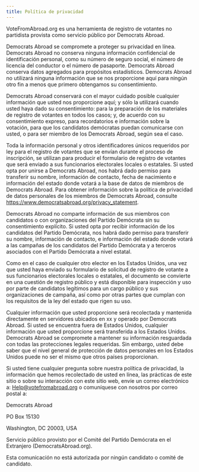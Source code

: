 ```yaml
---
title: Política de privacidad
---
```

VoteFromAbroad.org es una herramienta de registro de votantes no partidista provista como servicio público por Democrats Abroad.

Democrats Abroad se compromete a proteger su privacidad en línea. Democrats Abroad no conserva ninguna información confidencial de identificación personal, como su número de seguro social, el número de licencia del conductor o el número de pasaporte. Democrats Abroad conserva datos agregados para propósitos estadísticos. Democrats Abroad no utilizará ninguna información que se nos proporcione aquí para ningún otro fin a menos que primero obtengamos su consentimiento.

Democrats Abroad conservará con el mayor cuidado posible cualquier información que usted nos proporcione aquí; y sólo la utilizará cuando usted haya dado su consentimiento: para la preparación de los materiales de registro de votantes en todos los casos; y, de acuerdo con su consentimiento expreso, para recordatorios e información sobre la votación, para que los candidatos demócratas puedan comunicarse con usted, o para ser miembro de los Democrats Abroad, según sea el caso.

Toda la información personal y otros identificadores únicos requeridos por ley para el registro de votantes que se envían durante el proceso de inscripción, se utilizan para producir el formulario de registro de votantes que será enviado a sus funcionarios electorales locales o estatales. Si usted opta por unirse a Democrats Abroad, nos habrá dado permiso para transferir su nombre, información de contacto, fecha de nacimiento e información del estado donde votará a la base de datos de miembros de Democrats Abroad. Para obtener información sobre la política de privacidad de datos personales de los miembros de Democrats Abroad, consulte https://www.democratsabroad.org/privacy_statement.

Democrats Abroad no comparte información de sus miembros con candidatos o con organizaciones del Partido Demócrata sin su consentimiento explícito. Si usted opta por recibir información de los candidatos del Partido Demócrata, nos habrá dado permiso para transferir su nombre, información de contacto, e información del estado donde votará a las campañas de los candidatos del Partido Demócrata y a terceros asociados con el Partido Demócrata a nivel estatal.

Como en el caso de cualquier otro elector en los Estados Unidos, una vez que usted haya enviado su formulario de solicitud de registro de votante a sus funcionarios electorales locales o estatales, el documento se convierte en una cuestión de registro público y está disponible para inspección y uso por parte de candidatos legítimos para un cargo público y sus organizaciones de campaña, así como por otras partes que cumplan con los requisitos de la ley del estado que rigen su uso.

Cualquier información que usted proporcione será recolectada y mantenida directamente en servidores ubicados en xx y operado por Democrats Abroad. Si usted se encuentra fuera de Estados Unidos, cualquier información que usted proporcione será transferida a los Estados Unidos. Democrats Abroad se compromete a mantener su información resguardada con todas las protecciones legales requeridas. Sin embargo, usted debe saber que el nivel general de protección de datos personales en los Estados Unidos puede no ser el mismo que otros países proporcionan.

Si usted tiene cualquier pregunta sobre nuestra política de privacidad, la información que hemos recolectado de usted en línea, las prácticas de este sitio o sobre su interacción con este sitio web, envíe un correo electrónico a: Help@votefromabroad.org o comuníquese con nosotros por correo postal a:

Democrats Abroad

PO Box 15130

Washington, DC 20003, USA

Servicio público provisto por el Comité del Partido Demócrata en el Extranjero (DemocratsAbroad.org).

Esta comunicación no está autorizada por ningún candidato o comité de candidato.